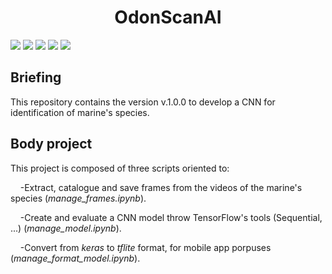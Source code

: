 <h1 align="center"> OdonScanAI </h1>

<p align="left">
   <img src="https://img.shields.io/badge/STATUS-EN%20DESAROLLO-green">
   <img src="https://img.shields.io/badge/VERSION-v.1.0.0-red">
   <img src="https://img.shields.io/badge/LICENCE-AtogmatomaSoftware-blue">
   <img src="https://img.shields.io/badge/LANGUAGE-JupyterNotebook-purple">
   <img src="https://img.shields.io/badge/LIBRARY-TensorFlow/Sequential-yellow">
   </p>
<p align="justify">

## Briefing
This repository contains the version v.1.0.0 to develop a CNN for identification of marine's species.

## Body project
This project is composed of three scripts oriented to:
  <p align="left"> &nbsp;&nbsp;&nbsp; -Extract, catalogue and save frames from the videos of the marine's species (<i>manage_frames.ipynb</i>). </p>
  <p align="left"> &nbsp;&nbsp;&nbsp; -Create and evaluate a CNN model throw TensorFlow's tools (Sequential, ...) (<i>manage_model.ipynb</i>). </p>
  <p align="left"> &nbsp;&nbsp;&nbsp; -Convert from <i>keras</i> to <i>tflite</i> format, for mobile app porpuses (<i>manage_format_model.ipynb</i>). </p>
